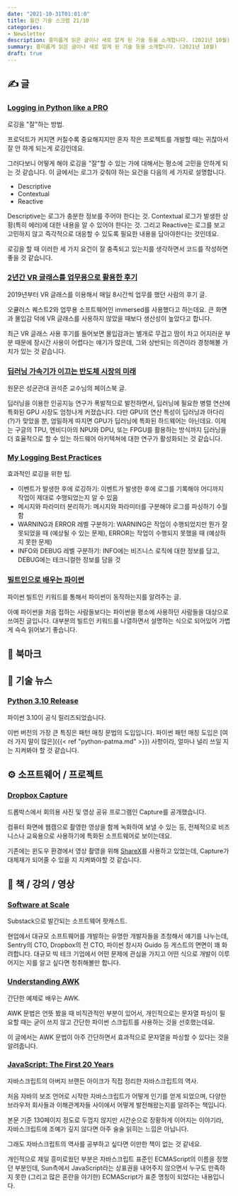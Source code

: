 ```yaml
---
date: "2021-10-31T01:01:0"
title: 월간 기술 스크랩 21/10
categories:
- Newsletter
description: 흥미롭게 읽은 글이나 새로 알게 된 기술 등을 소개합니다. (2021년 10월)
summary: 흥미롭게 읽은 글이나 새로 알게 된 기술 등을 소개합니다. (2021년 10월)
draft: true
---
```


## ✍️ 글

### [Logging in Python like a PRO](https://blog.guilatrova.dev/how-to-log-in-python-like-a-pro/)

로깅을 "잘"하는 방법.

프로덕트가 커지면 커질수록 중요해지지만
혼자 작은 프로젝트를 개발할 때는 귀찮아서 잘 안 하게 되는게 로깅인데요.

그러다보니 어떻게 해야 로깅을 "잘"할 수 있는 가에 대해서는 평소에 고민을 안하게 되는 것 같습니다.
이 글에서는 로그가 갖춰야 하는 요건을 다음의 세 가지로 설명합니다.

- Descriptive
- Contextual
- Reactive

Descriptive는 로그가 충분한 정보를 주어야 한다는 것.
Contextual 로그가 발생한 상황(특히 에러)에 대한 내용을 알 수 있어야 한다는 것.
그리고 Reactive는 로그를 보고 고민하지 않고 즉각적으로 대응할 수 있도록 필요한 내용을 담아야한다는 것인데요.

로깅을 할 때 이러한 세 가지 요건이 잘 충족되고 있는지를 생각하면서 코드를 작성하면 좋을 것 같습니다.

### [2년간 VR 글래스를 업무용으로 활용한 후기](https://blog.immersed.team/working-from-orbit-39bf95a6d385)

2019년부터 VR 글래스를 이용해서 매일 8시간씩 업무를 했던 사람의 후기 글.

오큘러스 퀘스트2와 업무용 소프트웨어인 immersed를 사용했다고 하는데요.
큰 화면과 몰입감 덕에 VR 글래스를 사용하지 않았을 때보다 생산성이 높았다고 합니다.

최근 VR 글래스 사용 후기를 들어보면 몰입감과는 별개로 무겁고 땀이 차고 어지러운 부분 때문에
장시간 사용이 어렵다는 얘기가 많은데, 그와 상반되는 의견이라 경청해볼 가치가 있는 것 같습니다.

### [딥러닝 가속기가 이끄는 반도체 시장의 미래](https://news.hada.io/topic?id=5120)

원문은 성균관대 권석준 교수님의 페이스북 글.

딥러닝을 이용한 인공지능 연구가 폭발적으로 발전하면서, 딥러닝에 필요한 병렬 연산에 특화된 GPU 시장도 엄청나게 커졌습니다.
다만 GPU의 연산 특성이 딥러닝과 아다리(?)가 맞았을 뿐, 엄밀하게 따지면 GPU가 딥러닝에 특화된 하드웨어는 아닌데요.
이제는 구글의 TPU, 엔비디아의 NPU와 DPU, 또는 FPGU를 활용하는 방식까지
딥러닝을 더 효율적으로 할 수 있는 하드웨어 아키텍쳐에 대한 연구가 활성화되는 것 같습니다.

### [My Logging Best Practices](https://tuhrig.de/my-logging-best-practices/)

효과적인 로깅을 위한 팁.

- 이벤트가 발생한 후에 로깅하기: 이벤트가 발생한 후에 로그를 기록해야 어디까지 작업이 제대로 수행되었는지 알 수 있음
- 메시지와 파라미터 분리하기: 메시지와 파라미터를 구분해야 로그를 파싱하기 수월함
- WARNING과 ERROR 레벨 구분하기: WARNING은 작업이 수행되었지만 뭔가 잘못되었을 때 (예상될 수 있는 문제), ERROR는 작업이 수행되지 못했을 때 (예상하지 못한 문제)
- INFO와 DEBUG 레벨 구분하기: INFO에는 비즈니스 로직에 대한 정보를 담고, DEBUG에는 테크니컬한 정보를 담을 것

### [빌트인으로 배우는 파이썬](https://sadh.life/post/builtins/)

파이썬 빌트인 키워드를 통해서 파이썬이 동작하는지를 알려주는 글.

아예 파이썬을 처음 접하는 사람들보다는 파이썬을 평소에 사용하던 사람들을 대상으로 쓰여진 글입니다.
대부분의 빌트인 키워드를 나열하면서 설명하는 식으로 되어있어 가볍게 슥슥 읽어보기 좋습니다.

## 📌 북마크

## 📰 기술 뉴스

### [Python 3.10 Release](https://www.python.org/downloads/release/python-3100/)

파이썬 3.10이 공식 릴리즈되었습니다.

이번 버전의 가장 큰 특징은 패턴 매칭 문법의 도입입니다.
파이썬 패턴 매칭 도입은 [여러 가지 말이 많은]({{< ref "python-patma.md" >}}) 사항이라,
얼마나 널리 쓰일 지는 지켜봐야 할 것 같습니다.

## ⚙️ 소프트웨어 / 프로젝트

### [Dropbox Capture](https://www.dropbox.com/capture)

드롭박스에서 회의용 사진 및 영상 공유 프로그램인 Capture를 공개했습니다.

컴퓨터 화면에 웹캠으로 촬영한 영상을 함께 녹화하여 보낼 수 있는 등,
전체적으로 비즈니스나 교육용으로 사용하기에 특화된 소프트웨어로 보이는데요.

기존에는 윈도우 환경에서 영상 촬영을 위해 [ShareX](https://getsharex.com/)를 사용하고 있었는데,
Capture가 대체재가 되어줄 수 있을 지 지켜봐야할 것 같습니다.

## 📙 책 / 강의 / 영상

### [Software at Scale](https://www.softwareatscale.dev/archive)

Substack으로 발간되는 소프트웨어 팟캐스트.

현업에서 대규모 소프트웨어를 개발하는 유명한 개발자들을 초청해서 얘기를 나누는데,
Sentry의 CTO, Dropbox의 전 CTO, 파이썬 창시자 Guido 등 게스트의 면면이 꽤 화려합니다.
대규모 빅 테크 기업에서 어떤 문제에 관심을 가지고 어떤 식으로 개발이 이루어지는 지를 알고 싶다면 청취해볼만 합니다.

### [Understanding AWK](https://earthly.dev/blog/awk-examples/)

간단한 예제로 배우는 AWK.

AWK 문법은 언뜻 봤을 때 비직관적인 부분이 있어서,
개인적으로는 문자열 파싱이 필요할 때는 굳이 쓰지 않고 간단한 파이썬 스크립트를 사용하는 것을 선호했는데요.

이 글에서는 AWK 문법이 아주 간단하면서 효과적으로 문자열을 파싱할 수 있다는 것을 알려줍니다.

### [JavaScript: The First 20 Years](https://zenodo.org/record/3707008#.YW5UTFPH1hE)

자바스크립트의 아버지 브랜든 아이크가 직접 정리한 자바스크립트의 역사.

처음 자바의 보조 언어로 시작한 자바스크립트가 어떻게 인기를 얻게 되었으며,
다양한 브라우저 회사들과 이해관계자들 사이에서 어떻게 발전해왔는지를 알려주는 책입니다.

본문 기준 130페이지 정도로 두껍지 않지만 시간순으로 장황하게 이어지는 이야기라,
자바스크립트에 조예가 깊지 않다면 아주 술술 읽히는 느낌은 아닙니다.

그래도 자바스크립트의 역사를 공부하고 싶다면 이만한 책이 없는 것 같네요.

개인적으로 제일 흥미로웠던 부분은 자바스크립트 표준인 ECMAScript의 이름을 정했던 부분인데,
Sun측에서 JavaScript라는 상표권을 내어주지 않으면서 누구도 만족하지 못한 (그리고 많은 혼란을 야기한)
ECMAScript가 표준 명칭이 되었다는 내용입니다.
